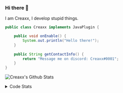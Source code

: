 ### Hi there 👋

I am Creaxx, I develop stupid things. 

```java
public class Creaxx implements JavaPlugin {

    public void onEnable() {
        System.out.println("Hello there!");
    }
    
    public String getContactInfo() {
        return "Message me on discord: Creaxx#0001";
    }
}
```

![Creaxx's Github Stats](https://github-readme-stats.vercel.app/api?username=CreaxxOG&show_icons=true&theme=dark&count_private=true)

<details>
  <summary>Code Stats</summary>

<!--START_SECTION:waka-->
![Code Time](http://img.shields.io/badge/Code%20Time-1%2C356%20hrs%2030%20mins-blue)

![Lines of code](https://img.shields.io/badge/From%20Hello%20World%20I%27ve%20Written-594.0%20thousand%20lines%20of%20code-blue)

**🐱 My GitHub Data** 

> 📦 66.4 kB Used in GitHub's Storage 
 > 
> 🏆 1,942 Contributions in the Year 2023
 > 
> 🚫 Not Opted to Hire
 > 
> 📜 4 Public Repositories 
 > 
> 🔑 2 Private Repositories 
 > 
**I'm a Night 🦉** 

```text
🌞 Morning                302 commits         ██░░░░░░░░░░░░░░░░░░░░░░░   06.89 % 
🌆 Daytime                1878 commits        ███████████░░░░░░░░░░░░░░   42.83 % 
🌃 Evening                2134 commits        ████████████░░░░░░░░░░░░░   48.67 % 
🌙 Night                  71 commits          ░░░░░░░░░░░░░░░░░░░░░░░░░   01.62 % 
```
📅 **I'm Most Productive on Saturday** 

```text
Monday                   518 commits         ███░░░░░░░░░░░░░░░░░░░░░░   11.81 % 
Tuesday                  603 commits         ███░░░░░░░░░░░░░░░░░░░░░░   13.75 % 
Wednesday                619 commits         ████░░░░░░░░░░░░░░░░░░░░░   14.12 % 
Thursday                 673 commits         ████░░░░░░░░░░░░░░░░░░░░░   15.35 % 
Friday                   409 commits         ██░░░░░░░░░░░░░░░░░░░░░░░   09.33 % 
Saturday                 796 commits         █████░░░░░░░░░░░░░░░░░░░░   18.15 % 
Sunday                   767 commits         ████░░░░░░░░░░░░░░░░░░░░░   17.49 % 
```


📊 **This Week I Spent My Time On** 

```text
💬 Programming Languages: 
Java                     22 hrs 7 mins       ███████████████████████░░   92.17 % 
XML                      1 hr 4 mins         █░░░░░░░░░░░░░░░░░░░░░░░░   04.46 % 
Kotlin                   22 mins             ░░░░░░░░░░░░░░░░░░░░░░░░░   01.53 % 
GitIgnore file           10 mins             ░░░░░░░░░░░░░░░░░░░░░░░░░   00.76 % 
HTML                     9 mins              ░░░░░░░░░░░░░░░░░░░░░░░░░   00.64 % 

🔥 Editors: 
IntelliJ                 24 hrs              █████████████████████████   100.00 % 
```

**I Mostly Code in Java** 

```text
Java                     56 repos            ███████████████████░░░░░░   76.71 % 
Kotlin                   10 repos            ███░░░░░░░░░░░░░░░░░░░░░░   13.70 % 
CSS                      2 repos             █░░░░░░░░░░░░░░░░░░░░░░░░   02.74 % 
EJS                      1 repo              ░░░░░░░░░░░░░░░░░░░░░░░░░   01.37 % 
JavaScript               1 repo              ░░░░░░░░░░░░░░░░░░░░░░░░░   01.37 % 
```




 Last Updated on 19/06/2023 06:25:15 UTC
<!--END_SECTION:waka-->
</details>
